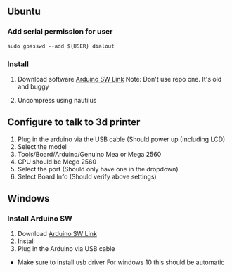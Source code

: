 ## Ubuntu
### Add serial permission for user

```
sudo gpasswd --add ${USER} dialout
```

### Install

1. Download software
    [Arduino SW Link](https://www.arduino.cc/en/Main/Software)
    Note: Don't use repo one.  It's old and buggy

1. Uncompress using nautilus
        

## Configure to talk to 3d printer

1.  Plug in the arduino via the USB cable (Should power up (Including LCD)
2. Select the model
3. Tools/Board/Arduino/Genuino Mea or Mega 2560
4. CPU should be Mego 2560
5. Select the port (Should only have one in the dropdown)
6. Select Board Info (Should verify above settings)

## Windows
### Install Arduino SW
1. Download
[Arduino SW Link](https://www.arduino.cc/en/Main/Software)
1. Install
1. Plug in the Arduino via USB cable
* Make sure to install usb driver For windows 10 this should be automatic

        
<!--stackedit_data:
eyJoaXN0b3J5IjpbLTE1NTE3MTU2OTcsLTIxMTk5MjI2NTIsMT
MxMDg5NDgxOCw4MTIxNzUzODNdfQ==
-->